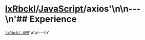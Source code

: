 # [lxRbckl](https://github.com/lxRbckl/lxRbckl/tree/main)/[JavaScript](https://github.com/lxRbckl/lxRbckl/tree/main/JavaScript)/axios'\n\n---\n'## Experience
[`lxRbckl NPM`](https://github.com/lxRbckl/lxRbckl/blob/NPM/README.md)'\n\n---\n'